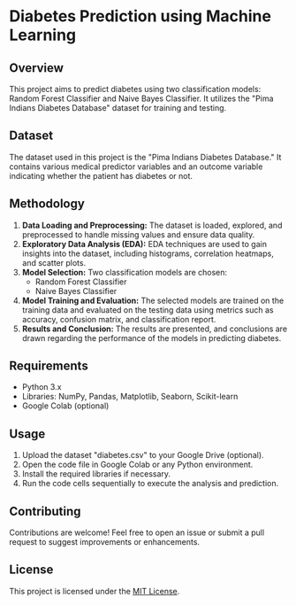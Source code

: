 # Diabetes Prediction using Machine Learning

## Overview

This project aims to predict diabetes using two classification models: Random Forest Classifier and Naive Bayes Classifier. It utilizes the "Pima Indians Diabetes Database" dataset for training and testing.

## Dataset

The dataset used in this project is the "Pima Indians Diabetes Database." It contains various medical predictor variables and an outcome variable indicating whether the patient has diabetes or not.

## Methodology

1. **Data Loading and Preprocessing:** The dataset is loaded, explored, and preprocessed to handle missing values and ensure data quality.
2. **Exploratory Data Analysis (EDA):** EDA techniques are used to gain insights into the dataset, including histograms, correlation heatmaps, and scatter plots.
3. **Model Selection:** Two classification models are chosen:
    - Random Forest Classifier
    - Naive Bayes Classifier
4. **Model Training and Evaluation:** The selected models are trained on the training data and evaluated on the testing data using metrics such as accuracy, confusion matrix, and classification report.
5. **Results and Conclusion:** The results are presented, and conclusions are drawn regarding the performance of the models in predicting diabetes.

## Requirements

- Python 3.x
- Libraries: NumPy, Pandas, Matplotlib, Seaborn, Scikit-learn
- Google Colab (optional)


## Usage

1. Upload the dataset "diabetes.csv" to your Google Drive (optional).
2. Open the code file in Google Colab or any Python environment.
3. Install the required libraries if necessary.
4. Run the code cells sequentially to execute the analysis and prediction.


## Contributing

Contributions are welcome! Feel free to open an issue or submit a pull request to suggest improvements or enhancements.

## License

This project is licensed under the [MIT License](LICENSE).

